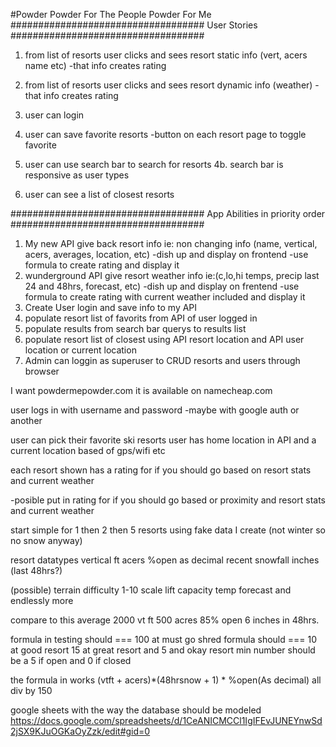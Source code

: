 #Powder
Powder For The People
Powder For Me
###################################
User Stories
###################################
1. from list of resorts user clicks and sees resort static info (vert, acers name etc)
  -that info creates rating

2. from list of resorts user clicks and sees resort dynamic info (weather)
  -that info creates rating

3. user can login

4. user can save favorite resorts
  -button on each resort page to toggle favorite

5. user can use search bar to search for resorts
  4b. search bar is responsive as user types

6. user can see a list of closest resorts


###################################
App Abilities in priority order
###################################
1. My new API give back resort info ie: non changing info (name, vertical, acers, averages, location, etc)
  -dish up and display on frontend
    -use formula to create rating and display it
2. wunderground API give resort weather info ie:(c,lo,hi temps, precip last 24 and 48hrs, forecast, etc)
  -dish up and display on frentend
    -use formula to create rating with current weather included and display it
3. Create User login and save info to my API
4. populate resort list of favorits from API of user logged in
5. populate results from search bar querys to results list
6. populate resort list of closest using API resort location and API user location or current location
7. Admin can loggin as superuser to CRUD resorts and users through browser

I want
powdermepowder.com
it is available on namecheap.com

user logs in
with username and password
-maybe with google auth or another

user can pick their favorite ski resorts
user has home location in API and a current location based of gps/wifi etc

each resort shown has a rating for if you should go based on resort stats and current weather

-posible put in rating for if you should go based or proximity and resort stats and current weather

start simple for 1 then 2 then 5 resorts
using fake data I create (not winter so no snow anyway)

resort datatypes
  vertical ft
  acers
  %open as decimal
  recent snowfall inches (last 48hrs?)

  (possible)
  terrain difficulty 1-10 scale
  lift capacity
  temp forecast
  and endlessly more

  compare to this average
  2000 vt ft
  500 acres
  85% open
  6 inches in 48hrs.

formula in testing should === 100 at must go shred
formula should === 10 at good resort 15 at great resort and 5 and okay resort min number should be a 5 if open and 0 if closed

the formula in works
(vtft + acers)*(48hrsnow + 1) * %open(As decimal)
      all div by 150


google sheets with the way the database should be modeled
https://docs.google.com/spreadsheets/d/1CeANICMCCl1IgIFEvJUNEYnwSd2jSX9KJuOGKaOyZzk/edit#gid=0
